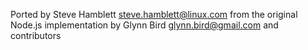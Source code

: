 Ported by Steve Hamblett <steve.hamblett@linux.com> from the original Node.js implementation by
Glynn Bird glynn.bird@gmail.com and contributors

